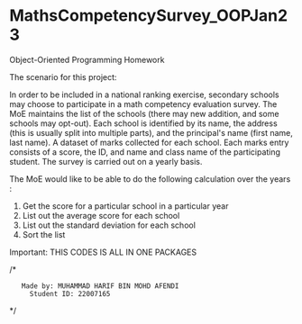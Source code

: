 # MathsCompetencySurvey_OOPJan23
Object-Oriented Programming Homework

The scenario for this project:

   In order to be included in a national ranking exercise, secondary schools may choose to participate in a math competency evaluation survey. The MoE maintains the list of the schools (there may new addition, and some schools may opt-out).  Each school is identified by its name, the address (this is usually split into multiple parts), and the principal's name (first name, last name). A dataset of marks collected for each school. Each marks entry consists of a score, the ID, and name and class name of the participating student. The survey is carried out on a yearly basis.


The MoE would like to be able to do the following calculation over the years :

1. Get the score for a particular school in a particular year
2. List out the average score for each school
3. List out the standard deviation for each school
4. Sort the list

Important: THIS CODES IS ALL IN ONE PACKAGES

/*   

       Made by: MUHAMMAD HARIF BIN MOHD AFENDI         
         Student ID: 22007165               

*/
